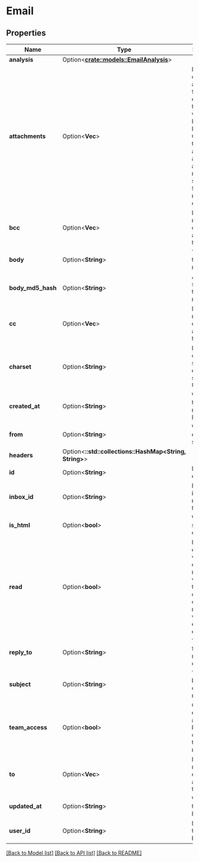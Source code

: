 # Email

## Properties

Name | Type | Description | Notes
------------ | ------------- | ------------- | -------------
**analysis** | Option<[**crate::models::EmailAnalysis**](EmailAnalysis)> |  | [optional]
**attachments** | Option<**Vec<String>**> | List of IDs of attachments found in the email. Use these IDs with the Inbox and Email Controllers to download attachments and attachment meta data such as filesize, name, extension. | [optional]
**bcc** | Option<**Vec<String>**> | List of `BCC` recipients email was addressed to | [optional]
**body** | Option<**String**> | The body of the email message | [optional]
**body_md5_hash** | Option<**String**> | A hash signature of the email message | [optional]
**cc** | Option<**Vec<String>**> | List of `CC` recipients email was addressed to | [optional]
**charset** | Option<**String**> | Detected character set of the email body such as UTF-8 | [optional]
**created_at** | Option<**String**> | When was the email received by MailSlurp | [optional]
**from** | Option<**String**> | Who the email was sent from | [optional]
**headers** | Option<**::std::collections::HashMap<String, String>**> |  | [optional]
**id** | Option<**String**> | ID of the email | [optional]
**inbox_id** | Option<**String**> | ID of the inbox that received the email | [optional]
**is_html** | Option<**bool**> | Was HTML sent in the email body | [optional]
**read** | Option<**bool**> | Has the email been viewed ever. This means viewed in the dashboard or requested via the full email entity endpoints | [optional]
**reply_to** | Option<**String**> | The replyTo field on the received email | [optional]
**subject** | Option<**String**> | The subject line of the email message | [optional]
**team_access** | Option<**bool**> | Can the email be accessed by organization team members | [optional]
**to** | Option<**Vec<String>**> | List of `To` recipients email was addressed to | [optional]
**updated_at** | Option<**String**> | When was the email last updated | [optional]
**user_id** | Option<**String**> | ID of user that email belongs | [optional]

[[Back to Model list]](../README#documentation-for-models) [[Back to API list]](../README#documentation-for-api-endpoints) [[Back to README]](../README)


